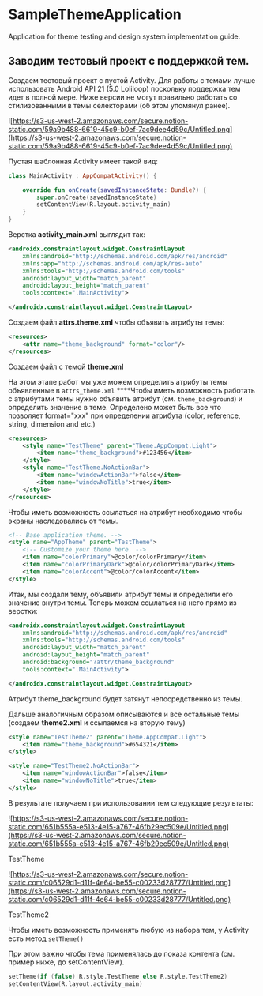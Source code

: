 # SampleThemeApplication
Application for theme testing and design system implementation guide.

## Заводим тестовый проект с поддержкой тем.

Создаем тестовый проект с пустой Activity. Для работы с темами лучше использовать Android API 21 (5.0 Loliloop) поскольку поддержка тем идет в полной мере. Ниже версии не могут правильно работать со стилизованными в темы селекторами (об этом упомянул ранее).

![https://s3-us-west-2.amazonaws.com/secure.notion-static.com/59a9b488-6619-45c9-b0ef-7ac9dee4d59c/Untitled.png](https://s3-us-west-2.amazonaws.com/secure.notion-static.com/59a9b488-6619-45c9-b0ef-7ac9dee4d59c/Untitled.png)

Пустая шаблонная Activity имеет такой вид:

```kotlin
class MainActivity : AppCompatActivity() {

    override fun onCreate(savedInstanceState: Bundle?) {
        super.onCreate(savedInstanceState)
        setContentView(R.layout.activity_main)
    }
}
```

Верстка **activity_main.xml** выглядит так: 

```xml
<androidx.constraintlayout.widget.ConstraintLayout
    xmlns:android="http://schemas.android.com/apk/res/android"
    xmlns:app="http://schemas.android.com/apk/res-auto"
    xmlns:tools="http://schemas.android.com/tools"
    android:layout_width="match_parent"
    android:layout_height="match_parent"
    tools:context=".MainActivity">

</androidx.constraintlayout.widget.ConstraintLayout>
```

Создаем файл **attrs.theme.xml** чтобы объявить атрибуты темы:

```xml
<resources>
    <attr name="theme_background" format="color"/>
</resources>
```

Создаем файл с темой **theme.xml** 

На этом этапе работ мы уже можем определить атрибуты темы объявленные в `attrs_theme.xml` ****Чтобы иметь возможность работать с атрибутами темы нужно объявить атрибут (см. `theme_background`)  и определить значение в теме. Определено может быть все что позволяет format="xxx" при определении атрибута (color, reference, string, dimension and etc.)

```xml
<resources>
    <style name="TestTheme" parent="Theme.AppCompat.Light">
        <item name="theme_background">#123456</item>
    </style>
    <style name="TestTheme.NoActionBar">
        <item name="windowActionBar">false</item>
        <item name="windowNoTitle">true</item>
    </style>
</resources>
```

Чтобы иметь возможность ссылаться на атрибут необходимо чтобы экраны наследовались от темы.

```xml
<!-- Base application theme. -->
<style name="AppTheme" parent="TestTheme">
    <!-- Customize your theme here. -->
    <item name="colorPrimary">@color/colorPrimary</item>
    <item name="colorPrimaryDark">@color/colorPrimaryDark</item>
    <item name="colorAccent">@color/colorAccent</item>
</style>
```

Итак, мы создали тему, объявили атрибут темы и определили его значение внутри темы. Теперь можем ссылаться на него прямо из верстки:

```xml
<androidx.constraintlayout.widget.ConstraintLayout
    xmlns:android="http://schemas.android.com/apk/res/android"
    xmlns:tools="http://schemas.android.com/tools"
    android:layout_width="match_parent"
    android:layout_height="match_parent"
    android:background="?attr/theme_background"
    tools:context=".MainActivity">

</androidx.constraintlayout.widget.ConstraintLayout>
```

Aтрибут theme_background будет затянут непосредственно из темы.

Дальше аналогичным образом описываются и все остальные темы (создаем **theme2.xml** и ссылаемся на вторую тему)

```xml
<style name="TestTheme2" parent="Theme.AppCompat.Light">
    <item name="theme_background">#654321</item>
</style>

<style name="TestTheme2.NoActionBar">
    <item name="windowActionBar">false</item>
    <item name="windowNoTitle">true</item>
</style>
```

В результате получаем при использовании тем следующие результаты:

![https://s3-us-west-2.amazonaws.com/secure.notion-static.com/651b555a-e513-4e15-a767-46fb29ec509e/Untitled.png](https://s3-us-west-2.amazonaws.com/secure.notion-static.com/651b555a-e513-4e15-a767-46fb29ec509e/Untitled.png)

TestTheme

![https://s3-us-west-2.amazonaws.com/secure.notion-static.com/c06529d1-d11f-4e64-be55-c00233d28777/Untitled.png](https://s3-us-west-2.amazonaws.com/secure.notion-static.com/c06529d1-d11f-4e64-be55-c00233d28777/Untitled.png)

TestTheme2

Чтобы иметь возможность применять любую из набора тем, у Activity есть метод `setTheme()`

При этом важно чтобы тема применялась до показа контента (см. пример ниже, до setContentView).

```kotlin
setTheme(if (false) R.style.TestTheme else R.style.TestTheme2)
setContentView(R.layout.activity_main)
```

